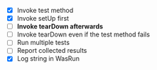 - [x] Invoke test method
- [x] Invoke setUp first
- [ ] **Invoke tearDown afterwards**
- [ ] Invoke tearDown even if the test method fails
- [ ] Run multiple tests
- [ ] Report collected results
- [x] Log string in WasRun
